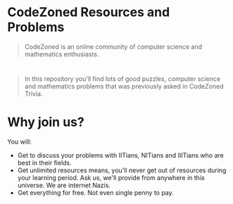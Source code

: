 # CodeZoned Resources and Problems



>CodeZoned is an online community of computer science and mathematics enthusiasts.
#
#
#


>In this repository you'll find lots of good puzzles, computer science and mathematics problems that was previously asked in CodeZoned Trivia.

# Why join us?
You will:
  - Get to discuss your problems with IITians, NITians and IIITians who are best in their fields.
  - Get unlimited resources means, you'll never get out of resources during your learning period. Ask us, we'll provide from anywhere in this universe. We are internet Nazis.
  - Get everything for free. Not even single penny to pay.
